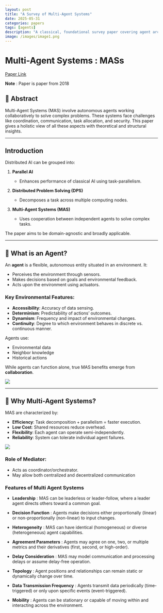 ```yaml
---
layout: post
title: "A Survey of Multi-Agent Systems"
date: 2025-05-31
categories: papers
tags: [agents]
description: "A classical, foundational survey paper covering agent architectures, cooperation, competition, and communication in MAS"
image: /images/image1.png
---
```


# Multi-Agent Systems : MASs 

<a href = "https://ieeexplore.ieee.org/document/8352646">Paper Link </a>


**Note** : Paper is paper from 2018

## 📝 **Abstract**
Multi-Agent Systems (MAS) involve autonomous agents working collaboratively to solve complex problems. These systems face challenges like coordination, communication, task allocation, and security. This paper gives a holistic view of all these aspects with theoretical and structural insights.

---

## **Introduction**
Distributed AI can be grouped into:

1. **Parallel AI**

   * Enhances performance of classical AI using task-parallelism.

2. **Distributed Problem Solving (DPS)**

   * Decomposes a task across multiple computing nodes.

3. **Multi-Agent Systems (MAS)**

   * Uses cooperation between independent agents to solve complex tasks.

The paper aims to be domain-agnostic and broadly applicable.

---

## 🤖 What is an Agent?

An **agent** is a flexible, autonomous entity situated in an environment. It:

* Perceives the environment through sensors.
* Makes decisions based on goals and environmental feedback.
* Acts upon the environment using actuators.

### Key Environmental Features:

* **Accessibility**: Accuracy of data sensing.
* **Determinism**: Predictability of actions’ outcomes.
* **Dynamism**: Frequency and impact of environmental changes.
* **Continuity**: Degree to which environment behaves in discrete vs. continuous manner.

Agents use:

* Environmental data
* Neighbor knowledge
* Historical actions

While agents can function alone, true MAS benefits emerge from **collaboration**.


<img src="{{ '/images/mass-1.png' | relative_url }}">

---


## 🤝 Why Multi-Agent Systems?

MAS are characterized by:

* **Efficiency**: Task decomposition + parallelism = faster execution.
* **Low Cost**: Shared resources reduce overhead.
* **Flexibility**: Each agent can operate semi-independently.
* **Reliability**: System can tolerate individual agent failures.


<img src="{{ '/images/mass-2.png' | relative_url }}">

### Role of Mediator:
* Acts as coordinator/orchestrator.
* May allow both centralized and decentralized communication


### Features of Multi Agent Systems
- **Leadership**  : MAS can be leaderless or leader-follow, where a leader agent directs others toward a common goal.

- **Decision Function** : Agents make decisions either proportionally (linear) or non-proportionally (non-linear) to input changes.

- **Heterogeneity** : MAS can have identical (homogeneous) or diverse (heterogeneous) agent capabilities.

- **Agreement Parameters** : Agents may agree on one, two, or multiple metrics and their derivatives (first, second, or high-order).

- **Delay Consideration** : MAS may model communication and processing delays or assume delay-free operation.

- **Topology** : Agent positions and relationships can remain static or dynamically change over time.

- **Data Transmission Frequency** : Agents transmit data periodically (time-triggered) or only upon specific events (event-triggered).

- **Mobility** : Agents can be stationary or capable of moving within and interacting across the environment.

